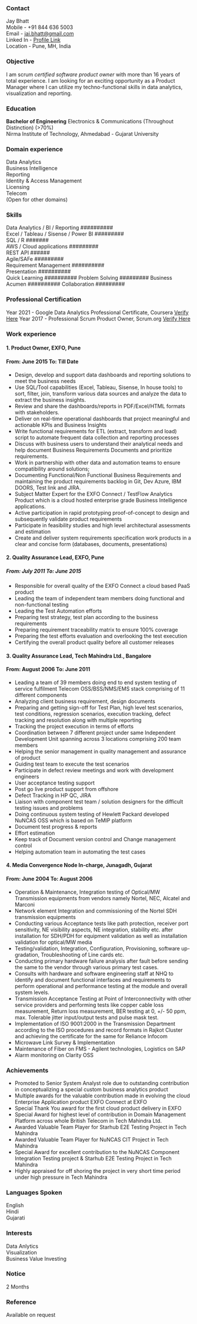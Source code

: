 ### Contact
Jay Bhatt  
Mobile    - +91 844 636 5003  
Email     - jai.bhatt@gmail.com   
Linked In - [Profile Link](https://www.linkedin.com/in/jaybbhatt/)  
Location   - Pune, MH, India 

### Objective  
I am scrum *certified software product owner* with more than 16 years of total experience. I am looking for an exciting opportunity as a Product Manager where I can utilize my techno-functional skills in data analytics, visualization and reporting.

### Education  
**Bachelor of Engineering**
Electronics & Communications (Throughout Distinction) (>70%)  
Nirma Institute of Technology, Ahmedabad - Gujarat University  

### Domain experience
Data Analytics  
Business Intelligence  
Reporting  
Identity & Access Management  
Licensing  
Telecom  
(Open for other domains)  

### Skills
Data Analytics / BI / Reporting           ##########  
Excel / Tableau / Sisense / Power BI      #########  
SQL / R                                   #######  
AWS / Cloud applications                  #########  
REST API                                  ######  
Agile/SAFe                                #########  
Requirement Management                    ##########  
Presentation                              ##########  
Quick Learning                            ########## 
Problem Solving                           ######### 
Business Acumen                           ########## 
Collaboration                             #########

### Professional Certification
Year 2021 - Google Data Analytics Professional Certificate, Coursera [Verify Here](https://www.scrum.org/certificates/272860)
Year 2017 - Professional Scrum Product Owner, Scrum.org [Verify Here](https://www.credly.com/badges/1c5aa060-49b6-4103-ae20-45e99eb9d13e/linked_in)

### Work experience  
#### 1. Product Owner, EXFO, Pune  
#### From: June 2015   To: Till Date  
- Design, develop and support data dashboards and reporting solutions to meet the business needs
- Use SQL/Tool capabilities (Excel, Tableau, Sisense, In house tools) to sort, filter, join, transform various data sources and analyze the data to extract the business insights.
- Review and share the dashboards/reports in PDF/Excel/HTML formats with stakeholders.
- Deliver on real-time operational dashboards that project meaningful and actionable KPIs and Business Insights
- Write functional requirements for ETL (extract, transform and load) script to automate frequent data collection and reporting processes 
- Discuss with business users to understand their analytical needs and help document Business Requirements Documents and prioritize requirements.
- Work in partnership with other data and automation teams to ensure compatibility around solutions;
- Documenting Functional/Non Functional Business Requirements and maintaining the product requirements backlog in Git, Dev Azure, IBM DOORS, Test link and JIRA.
- Subject Matter Expert for the EXFO Connect / TestFlow Analytics Product which is a cloud hosted enterprise grade Business Intelligence applications.
- Active participation in rapid prototyping proof-of-concept to design and subsequently validate product requirements
- Participate in feasibility studies and high level architectural assessments and estimation
- Create and deliver system requirements specification work products in a clear and concise form (databases, documents, presentations)  

#### 2. Quality Assurance Lead, EXFO, Pune  
##### From: July 2011   To: June 2015  
- Responsible for overall quality of the EXFO Connect a cloud based PaaS product
- Leading the team of independent team members doing functional and non-functional testing
- Leading the Test Automation efforts
- Preparing test strategy, test plan according to the business requirements
- Preparing requirement traceability matrix to ensure 100% coverage
- Preparing the test efforts evaluation and overlooking the test execution
- Certifying the overall product quality before all customer releases

#### 3. Quality Assurance Lead, Tech Mahindra Ltd., Bangalore  
#### From: August 2006   To: June 2011
- Leading a team of 39 members doing end to end system testing of service fulfilment Telecom OSS/BSS/NMS/EMS stack comprising of 11 different components
- Analyzing client business requirement, design documents
- Preparing and getting sign-off for Test Plan, high level test scenarios, test conditions, regression scenarios, execution tracking, defect tracking and resolution along with multiple reporting
- Tracking the project execution in terms of efforts
- Coordination between 7 different project under same Independent Development Unit spanning across 3 locations comprising 200 team members
- Helping the senior management in quality management and assurance of product
- Guiding test team to execute the test scenarios
- Participate in defect review meetings and work with development engineers
- User acceptance testing support
- Post go live product support from offshore
- Defect Tracking in HP QC, JIRA
- Liaison with component test team / solution designers for the difficult testing issues and problems
- Doing continuous system testing of Hewlett Packard developed NuNCAS OSS which is based on TeMIP platform
- Document test progress & reports
- Effort estimation
- Keep track of Document version control and Change management control
- Helping automation team in automating the test cases  

#### 4. Media Convergence Node In-charge, Junagadh, Gujarat  
#### From: June 2004   To: August 2006  
- Operation & Maintenance, Integration testing of Optical/MW Transmission equipments from vendors namely Nortel, NEC, Alcatel and Marconi
- Network element Integration and commissioning of the Nortel SDH transmission equipments 
- Conducting various Acceptance tests like path protection, receiver port sensitivity, NE visibility aspects, NE integration, stability etc. after installation for SDH/PDH for equipment validation as well as installation validation for optical/MW media 
- Testing/validation, Integration, Configuration, Provisioning, software up-gradation, Troubleshooting of Line cards etc. 
- Conducting primary hardware failure analysis after fault before sending the same to the vendor through various primary test cases. 
- Consults with hardware and software engineering staff at NHQ to identify and document functional interfaces and requirements to perform operational and performance testing at the module and overall system levels. 
- Transmission Acceptance Testing at Point of Interconnectivity with other service providers and performing tests like copper cable loss measurement, Return loss measurement, BER testing at 0, +/- 50 ppm, max. Tolerable jitter input/output tests and pulse mask test. 
- Implementation of ISO 9001:2000 in the Transmission Department according to the ISO procedures and record formats in Rajkot Cluster and achieving the certificate for the same for Reliance Infocom  
- Microwave Link Survey & Implementation 
- Maintenance of Fiber on FMS - Agilent technologies, Logistics on SAP 
- Alarm monitoring on Clarity OSS

### Achievements
- Promoted to Senior System Analyst role due to outstanding contribution in conceptualizing a special custom business analytics product 
- Multiple awards for the valuable contribution made in evolving the cloud Enterprise Application product EXFO Connect at EXFO  
- Special Thank You award for the first cloud product delivery in EXFO 
- Special Award for highest level of contribution in Domain Management Platform across whole British Telecom in Tech Mahindra Ltd. 
- Awarded Valuable Team Player for Starhub E2E Testing Project in Tech Mahindra 
- Awarded Valuable Team Player for NuNCAS CIT Project in Tech Mahindra 
- Special Award for excellent contribution to the NuNCAS Component Integration Testing project & Starhub E2E Testing Project in Tech Mahindra 
- Highly appraised for off shoring the project in very short time period under high pressure in Tech Mahindra

### Languages Spoken  
English  
Hindi  
Gujarati  

### Interests  
Data Anlytics  
Visualization  
Business Value Investing  

### Notice
2 Months

### Reference
Available on request
